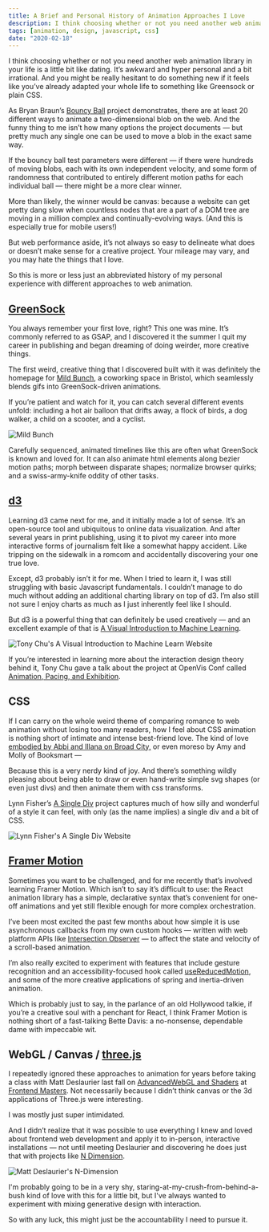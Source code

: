 ```yaml
---
title: A Brief and Personal History of Animation Approaches I Love
description: I think choosing whether or not you need another web animation library in your life is a little bit like dating. It’s awkward and hyper personal and a bit irrational.
tags: [animation, design, javascript, css]
date: "2020-02-18"
---
```


I think choosing whether or not you need another web animation library in your life is a little bit like dating. It’s awkward and hyper personal and a bit irrational. And you might be really hesitant to do something new if it feels like you’ve already adapted your whole life to something like Greensock or plain CSS.

As Bryan Braun’s [Bouncy Ball](https://sparkbox.github.io/bouncy-ball/) project demonstrates, there are at least 20 different ways to animate a two-dimensional blob on the web. And the funny thing to me isn’t how many options the project documents — but pretty much any single one can be used to move a blob in the exact same way.

If the bouncy ball test parameters were different — if there were hundreds of moving blobs, each with its own independent velocity, and some form of randomness that contributed to entirely different motion paths for each individual ball — there might be a more clear winner.

More than likely, the winner would be canvas: because a website can get pretty dang slow when countless nodes that are a part of a DOM tree are moving in a million complex and continually-evolving ways. (And this is especially true for mobile users!)

But web performance aside, it’s not always so easy to delineate what does or doesn’t make sense for a creative project. Your mileage may vary, and you may hate the things that I love.

So this is more or less just an abbreviated history of my personal experience with different approaches to web animation.

## [GreenSock](https://greensock.com/)

You always remember your first love, right? This one was mine. It’s commonly referred to as GSAP, and I discovered it the summer I quit my career in publishing and began dreaming of doing weirder, more creative things.

The first weird, creative thing that I discovered built with it was definitely the homepage for [Mild Bunch](http://mildbun.ch/), a coworking space in Bristol, which seamlessly blends gifs into GreenSock-driven animations.

If you’re patient and watch for it, you can catch several different events unfold: including a hot air balloon that drifts away, a flock of birds, a dog walker, a child on a scooter, and a cyclist.

![Mild Bunch](https://dev-to-uploads.s3.amazonaws.com/i/ocw8kifccehfj0ddcxwf.png)

Carefully sequenced, animated timelines like this are often what GreenSock is known and loved for. It can also animate html elements along bezier motion paths; morph between disparate shapes; normalize browser quirks; and a swiss-army-knife oddity of other tasks.

## [d3](https://d3js.org/)

Learning d3 came next for me, and it initially made a lot of sense. It’s an open-source tool and ubiquitous to online data visualization. And after several years in print publishing, using it to pivot my career into more interactive forms of journalism felt like a somewhat happy accident. Like tripping on the sidewalk in a romcom and accidentally discovering your one true love.

Except, d3 probably isn’t it for me. When I tried to learn it, I was still struggling with basic Javascript fundamentals. I couldn’t manage to do much without adding an additional charting library on top of d3. I’m also still not sure I enjoy charts as much as I just inherently feel like I should.

But d3 is a powerful thing that can definitely be used creatively — and an excellent example of that is [A Visual Introduction to Machine Learning](http://www.r2d3.us/visual-intro-to-machine-learning-part-1/).

![Tony Chu's A Visual Introduction to Machine Learn Website](https://dev-to-uploads.s3.amazonaws.com/i/aa3dxq5rpkz2dzj1d69n.png)

If you’re interested in learning more about the interaction design theory behind it, Tony Chu gave a talk about the project at OpenVis Conf called [Animation, Pacing, and Exhibition](https://www.youtube.com/watch?v=Z4tB6qyxHJA).

## CSS

If I can carry on the whole weird theme of comparing romance to web animation without losing too many readers, how I feel about CSS animation is nothing short of intimate and intense best-friend love. The kind of love [embodied by Abbi and Illana on Broad City,](https://www.them.us/story/broad-city-finale-abbi-ilana) or even moreso by Amy and Molly of Booksmart —

Because this is a very nerdy kind of joy. And there’s something wildly pleasing about being able to draw or even hand-write simple svg shapes (or even just divs) and then animate them with css transforms.

Lynn Fisher’s [A Single Div](https://a.singlediv.com/) project captures much of how silly and wonderful of a style it can feel, with only (as the name implies) a single div and a bit of CSS.

![Lynn Fisher's A Single Div Website](https://dev-to-uploads.s3.amazonaws.com/i/6c5wafnympjaff7gyf41.png)

## [Framer Motion](https://www.framer.com/motion/)

Sometimes you want to be challenged, and for me recently that’s involved learning Framer Motion. Which isn’t to say it’s difficult to use: the React animation library has a simple, declarative syntax that’s convenient for one-off animations and yet still flexible enough for more complex orchestration.

I’ve been most excited the past few months about how simple it is use asynchronous callbacks from my own custom hooks — written with web platform APIs like [Intersection Observer](https://developer.mozilla.org/en-US/docs/Web/API/Intersection_Observer_API) — to affect the state and velocity of a scroll-based animation.

I’m also really excited to experiment with features that include gesture recognition and an accessibility-focused hook called [useReducedMotion](https://www.framer.com/api/motion/guide-accessibility/), and some of the more creative applications of spring and inertia-driven animation.

Which is probably just to say, in the parlance of an old Hollywood talkie, if you’re a creative soul with a penchant for React, I think Framer Motion is nothing short of a fast-talking Bette Davis: a no-nonsense, dependable dame with impeccable wit.

## WebGL / Canvas / [three.js](https://threejs.org/)

I repeatedly ignored these approaches to animation for years before taking a class with Matt Deslaurier last fall on [AdvancedWebGL and Shaders](https://frontendmasters.com/teachers/matt-deslauriers/) at [Frontend Masters](https://frontendmasters.com/). Not necessarily because I didn’t think canvas or the 3d applications of Three.js were interesting.

I was mostly just super intimidated.

And I didn’t realize that it was possible to use everything I knew and loved about frontend web development and apply it to in-person, interactive installations — not until meeting Deslaurier and discovering he does just that with projects like [N Dimension](https://www.behance.net/gallery/66922959/N-Dimension).

![Matt Deslaurier's N-Dimension](https://dev-to-uploads.s3.amazonaws.com/i/sa7xva0hk1naqs5chc6t.jpg)

I'm probably going to be in a very shy, staring-at-my-crush-from-behind-a-bush kind of love with this for a little bit, but I've always wanted to experiment with mixing generative design with interaction.

So with any luck, this might just be the accountability I need to pursue it.
